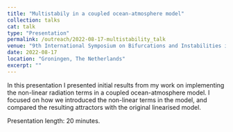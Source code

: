 ```yaml
---
title: "Multistabily in a coupled ocean-atmosphere model"
collection: talks
cat: talk
type: "Presentation"
permalink: /outreach/2022-08-17-multistability_talk
venue: "9th International Symposium on Bifurcations and Instabilities in Fluid Dynamics (BIFD22)"
date: 2022-08-17
location: "Groningen, The Netherlands"
excerpt: ""
---
```


In this presentation I presented initial results from my work on implementing the non-linear radiation terms in a coupled ocean-atmosphere model. I focused on how we introduced the non-linear terms in the model, and compared the resulting attractors with the original linearised model.

Presentation length: 20 minutes.
